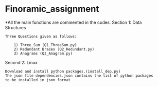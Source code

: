 # Finoramic_assignment
*All the main functions are commented in the codes.
Section 1: Data Structures

    Three Questions given as follows:
    
        1) Three_Sum (Q1_ThreeSum.py)               
        2) Redundant Braces (Q2_Redundant.py)           
        3) Anagrams (Q3_Anagram.py)             
    
Second 2: Linux


    Download and install python packages.(install_dep.py)
    The json file dependencies.json contains the list of python packages to be installed in json format
    
